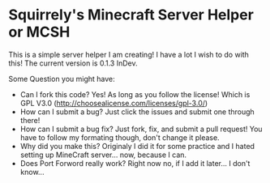 Squirrely's Minecraft Server Helper or MCSH
============================================
This is a simple server helper I am creating! I have a lot I wish to do with this!
The current version is 0.1.3 InDev.

Some Question you might have:
- Can I fork this code? Yes! As long as you follow the license! Which is GPL V3.0 (http://choosealicense.com/licenses/gpl-3.0/)
- How can I submit a bug? Just click the issues and submit one through there!
- How can I submit a bug fix? Just fork, fix, and submit a pull request! You have to follow my formating though, don't change it please.
- Why did you make this? Originaly I did it for some practice and I hated setting up MineCraft server... now, because I can.
- Does Port Forword really work? Right now no, if I add it later... I don't know...
